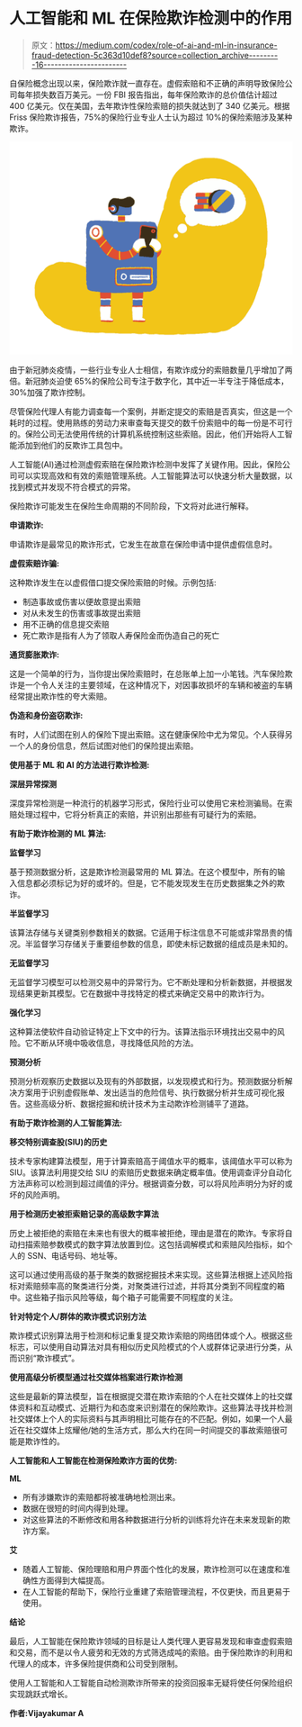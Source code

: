 # 人工智能和 ML 在保险欺诈检测中的作用

> 原文：<https://medium.com/codex/role-of-ai-and-ml-in-insurance-fraud-detection-5c363d10def8?source=collection_archive---------16----------------------->

自保险概念出现以来，保险欺诈就一直存在。虚假索赔和不正确的声明导致保险公司每年损失数百万美元。一份 FBI 报告指出，每年保险欺诈的总价值估计超过 400 亿美元。仅在美国，去年欺诈性保险索赔的损失就达到了 340 亿美元。根据 Friss 保险欺诈报告，75%的保险行业专业人士认为超过 10%的保险索赔涉及某种欺诈。

![](img/5f3870a26c56541db633449a55eeb421.png)

由于新冠肺炎疫情，一些行业专业人士相信，有欺诈成分的索赔数量几乎增加了两倍。新冠肺炎迫使 65%的保险公司专注于数字化，其中近一半专注于降低成本，30%加强了欺诈控制。

尽管保险代理人有能力调查每一个案例，并断定提交的索赔是否真实，但这是一个耗时的过程。使用熟练的劳动力来审查每天提交的数千份索赔中的每一份是不可行的。保险公司无法使用传统的计算机系统控制这些索赔。因此，他们开始将人工智能添加到他们的反欺诈工具包中。

人工智能(AI)通过检测虚假索赔在保险欺诈检测中发挥了关键作用。因此，保险公司可以实现高效和有效的索赔管理系统。人工智能算法可以快速分析大量数据，以找到模式并发现不符合模式的异常。

保险欺诈可能发生在保险生命周期的不同阶段，下文将对此进行解释。

**申请欺诈:**

申请欺诈是最常见的欺诈形式，它发生在故意在保险申请中提供虚假信息时。

**虚假索赔诈骗:**

这种欺诈发生在以虚假借口提交保险索赔的时候。示例包括:

*   制造事故或伤害以便故意提出索赔
*   对从未发生的伤害或事故提出索赔
*   用不正确的信息提交索赔
*   死亡欺诈是指有人为了领取人寿保险金而伪造自己的死亡

**通货膨胀欺诈:**

这是一个简单的行为，当你提出保险索赔时，在总账单上加一小笔钱。汽车保险欺诈是一个令人关注的主要领域，在这种情况下，对因事故损坏的车辆和被盗的车辆经常提出欺诈性的夸大索赔。

**伪造和身份盗窃欺诈:**

有时，人们试图在别人的保险下提出索赔。这在健康保险中尤为常见。个人获得另一个人的身份信息，然后试图对他们的保险提出索赔。

**使用基于 ML 和 AI 的方法进行欺诈检测:**

**深层异常探测**

深度异常检测是一种流行的机器学习形式，保险行业可以使用它来检测骗局。在索赔处理过程中，它将分析真正的索赔，并识别出那些有可疑行为的索赔。

**有助于欺诈检测的 ML 算法:**

**监督学习**

基于预测数据分析，这是欺诈检测最常用的 ML 算法。在这个模型中，所有的输入信息都必须标记为好的或坏的。但是，它不能发现发生在历史数据集之外的欺诈。

**半监督学习**

该算法存储与关键类别参数相关的数据。它适用于标注信息不可能或非常昂贵的情况。半监督学习存储关于重要组参数的信息，即使未标记数据的组成员是未知的。

**无监督学习**

无监督学习模型可以检测交易中的异常行为。它不断处理和分析新数据，并根据发现结果更新其模型。它在数据中寻找特定的模式来确定交易中的欺诈行为。

**强化学习**

这种算法使软件自动验证特定上下文中的行为。该算法指示环境找出交易中的风险。它不断从环境中吸收信息，寻找降低风险的方法。

**预测分析**

预测分析观察历史数据以及现有的外部数据，以发现模式和行为。预测数据分析解决方案用于识别虚假账单、发出适当的危险信号、执行数据分析并生成可视化报告。这些高级分析、数据挖掘和统计技术为主动欺诈检测铺平了道路。

**有助于欺诈检测的人工智能算法:**

**移交特别调查股(SIU)的历史**

技术专家构建算法模型，用于计算索赔高于阈值水平的概率，该阈值水平可以称为 SIU。该算法利用提交给 SIU 的索赔历史数据来确定概率值。使用调查评分自动化方法声称可以检测到超过阈值的评分。根据调查分数，可以将风险声明分为好的或坏的风险声明。

**用于检测历史被拒索赔记录的高级数字算法**

历史上被拒绝的索赔在未来也有很大的概率被拒绝，理由是潜在的欺诈。专家将自动扫描索赔参数模式的数字算法放置到位。这包括调解模式和索赔风险指标，如个人的 SSN、电话号码、地址等。

这可以通过使用高级的基于聚类的数据挖掘技术来实现。这些算法根据上述风险指标对索赔频率高的聚类进行分类，对聚类进行过滤，并将其分类到不同程度的箱中。这些箱子指示风险等级，每个箱子可能需要不同程度的关注。

**针对特定个人/群体的欺诈模式识别方法**

欺诈模式识别算法用于检测和标记重复提交欺诈索赔的网络团体或个人。根据这些标志，可以使用自动算法对具有相似历史风险模式的个人或群体记录进行分类，从而识别“欺诈模式”。

**使用高级分析模型通过社交媒体档案进行欺诈检测**

这些是最新的算法模型，旨在根据提交潜在欺诈索赔的个人在社交媒体上的社交媒体资料和互动模式、近期行为和态度来识别潜在的保险欺诈。这些算法寻找并检测社交媒体上个人的实际资料与其声明相比可能存在的不匹配。例如，如果一个人最近在社交媒体上炫耀他/她的生活方式，那么大约在同一时间提交的事故索赔很可能是欺诈性的。

**人工智能和人工智能在检测保险欺诈方面的优势:**

**ML**

*   所有涉嫌欺诈的索赔都将被准确地检测出来。
*   数据在很短的时间内得到处理。
*   对这些算法的不断修改和用各种数据进行分析的训练将允许在未来发现新的欺诈方案。

**艾**

*   随着人工智能、保险理赔和用户界面个性化的发展，欺诈检测可以在速度和准确性方面得到大幅提高。
*   在人工智能的帮助下，保险行业重建了索赔管理流程，不仅更快，而且更易于使用。

**结论**

最后，人工智能在保险欺诈领域的目标是让人类代理人更容易发现和审查虚假索赔和交易，而不是以令人疲劳和无效的方式筛选成吨的索赔。由于保险欺诈的利用和代理人的成本，许多保险提供商和公司受到限制。

使用人工智能和人工智能自动检测欺诈所带来的投资回报率无疑将使任何保险组织实现跳跃式增长。

**作者:Vijayakumar A**